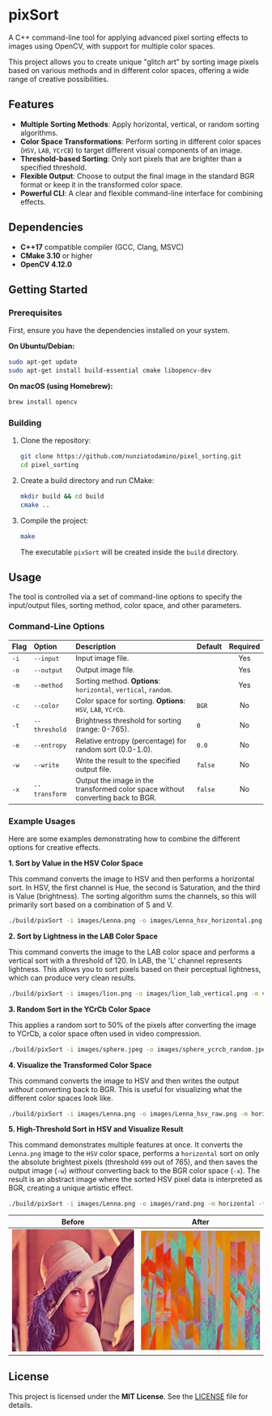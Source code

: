 # pixSort

A C++ command-line tool for applying advanced pixel sorting effects to images using OpenCV, with support for multiple color spaces.

This project allows you to create unique "glitch art" by sorting image pixels based on various methods and in different color spaces, offering a wide range of creative possibilities.

## Features

- **Multiple Sorting Methods**: Apply horizontal, vertical, or random sorting algorithms.
- **Color Space Transformations**: Perform sorting in different color spaces (`HSV`, `LAB`, `YCrCB`) to target different visual components of an image.
- **Threshold-based Sorting**: Only sort pixels that are brighter than a specified threshold.
- **Flexible Output**: Choose to output the final image in the standard BGR format or keep it in the transformed color space.
- **Powerful CLI**: A clear and flexible command-line interface for combining effects.

## Dependencies

- **C++17** compatible compiler (GCC, Clang, MSVC)
- **CMake 3.10** or higher
- **OpenCV 4.12.0**

## Getting Started

### Prerequisites

First, ensure you have the dependencies installed on your system.

**On Ubuntu/Debian:**
```bash
sudo apt-get update
sudo apt-get install build-essential cmake libopencv-dev
```

**On macOS (using Homebrew):**
```bash
brew install opencv
```

### Building

1.  Clone the repository:
    ```bash
    git clone https://github.com/nunziatodamino/pixel_sorting.git
    cd pixel_sorting
    ```

2.  Create a build directory and run CMake:
    ```bash
    mkdir build && cd build
    cmake ..
    ```

3.  Compile the project:
    ```bash
    make
    ```
    The executable `pixSort` will be created inside the `build` directory.

## Usage

The tool is controlled via a set of command-line options to specify the input/output files, sorting method, color space, and other parameters.

### Command-Line Options

| Flag | Option | Description | Default | Required |
| :--- | :--- | :--- | :--- | :---: |
| `-i` | `--input` | Input image file. | | Yes |
| `-o` | `--output` | Output image file. | | Yes |
| `-m` | `--method` | Sorting method. **Options**: `horizontal`, `vertical`, `random`. | | Yes |
| `-c` | `--color` | Color space for sorting. **Options**: `HSV`, `LAB`, `YCrCb`. | `BGR` | No |
| `-t` | `--threshold` | Brightness threshold for sorting (range: 0-765). | `0` | No |
| `-e` | `--entropy` | Relative entropy (percentage) for random sort (0.0-1.0). | `0.0` | No |
| `-w` | `--write` | Write the result to the specified output file. | `false` | No |
| `-x` | `--transform`| Output the image in the transformed color space without converting back to BGR. | `false` | No |

### Example Usages

Here are some examples demonstrating how to combine the different options for creative effects.

**1. Sort by Value in the HSV Color Space**

This command converts the image to HSV and then performs a horizontal sort. In HSV, the first channel is Hue, the second is Saturation, and the third is Value (brightness). The sorting algorithm sums the channels, so this will primarily sort based on a combination of S and V.

```bash
./build/pixSort -i images/Lenna.png -o images/Lenna_hsv_horizontal.png -m horizontal -c HSV -w
```

**2. Sort by Lightness in the LAB Color Space**

This command converts the image to the LAB color space and performs a vertical sort with a threshold of 120. In LAB, the 'L' channel represents lightness. This allows you to sort pixels based on their perceptual lightness, which can produce very clean results.

```bash
./build/pixSort -i images/lion.png -o images/lion_lab_vertical.png -m vertical -c LAB -t 120 -w
```

**3. Random Sort in the YCrCb Color Space**

This applies a random sort to 50% of the pixels after converting the image to YCrCb, a color space often used in video compression.

```bash
./build/pixSort -i images/sphere.jpeg -o images/sphere_ycrcb_random.jpeg -m random -c YCrCb -e 0.5 -w
```

**4. Visualize the Transformed Color Space**

This command converts the image to HSV and then writes the output *without* converting back to BGR. This is useful for visualizing what the different color spaces look like.

```bash
./build/pixSort -i images/Lenna.png -o images/Lenna_hsv_raw.png -m horizontal -c HSV -w -x
```

**5. High-Threshold Sort in HSV and Visualize Result**

This command demonstrates multiple features at once. It converts the `Lenna.png` image to the `HSV` color space, performs a `horizontal` sort on only the absolute brightest pixels (threshold `699` out of 765), and then saves the output image (`-w`) *without* converting back to the BGR color space (`-x`). The result is an abstract image where the sorted HSV pixel data is interpreted as BGR, creating a unique artistic effect.

```bash
./build/pixSort -i images/Lenna.png -o images/rand.png -m horizontal -t 699 -c HSV -x -w
```

| Before | After |
| :---: | :---: |
| ![Lenna.png](images/Lenna.png) | ![rand.png](images/rand.png) |

## License

This project is licensed under the **MIT License**. See the [LICENSE](LICENSE) file for details.
